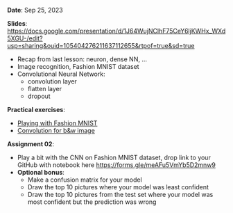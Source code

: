 **Date**: Sep 25, 2023

**Slides**: https://docs.google.com/presentation/d/1J64WujNClhF75CeY6ljKWHx_WXd5XGU-/edit?usp=sharing&ouid=105404276211637112655&rtpof=true&sd=true

* Recap from last lesson: neuron, dense NN, ...
* Image recognition, Fashion MNIST dataset
* Convolutional Neural Network:
  * convolution layer
  * flatten layer
  * dropout

**Practical exercises**:

* [Playing with Fashion MNIST](Fashion_MNIST.ipynb)
* [Convolution for b&w image](Convolution_for_pixel_image.ipynb)



**Assignment 02**:

* Play a bit with the CNN on Fashion MNIST dataset, drop link to your GitHub with notebook here https://forms.gle/meAFu5VmYb5D2mnw9
* **Optional bonus**:
  * Make a confusion matrix for your model
  * Draw the top 10 pictures where your model was least confident
  * Draw the top 10 pictures from the test set where your model was most confident but the prediction was wrong

